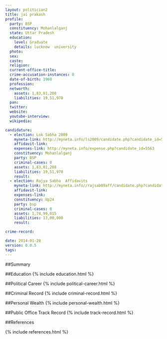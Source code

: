```yaml
---
layout: politician2
title: jai prakash
profile: 
  party: BSP
  constituency: Mohanlalganj
  state: Uttar Pradesh
  education: 
    level: Graduate
    details: lucknow  university
  photo: 
  sex: 
  caste: 
  religion: 
  current-office-title: 
  crime-accusation-instances: 0
  date-of-birth: 1960
  profession: 
  networth: 
    assets: 1,83,81,208
    liabilities: 19,51,970
  pan: 
  twitter: 
  website: 
  youtube-interview: 
  wikipedia: 

candidature: 
  - election: Lok Sabha 2009
    myneta-link: http://myneta.info/ls2009/candidate.php?candidate_id=5563
    affidavit-link: 
    expenses-link: http://myneta.info/expense.php?candidate_id=5563
    constituency: Mohanlalganj 
    party: BSP
    criminal-cases: 0
    assets: 1,83,81,208
    liabilities: 19,51,970
    result:  
  - election: Rajya Sabha  Affidavits
    myneta-link: http://myneta.info//rajsab09aff/candidate.php?candidate_id=210
    affidavit-link: 
    expenses-link: 
    constituency: Up24 
    party: bsp
    criminal-cases: 0
    assets: 1,74,99,015
    liabilities: 13,00,000
    result:  

crime-record: 

date: 2014-01-28
version: 0.0.5
tags: 
---
```

##Summary


##Education
{% include education.html %}


##Political Career
{% include political-career.html %}


##Criminal Record
{% include criminal-record.html %}


##Personal Wealth
{% include personal-wealth.html %}


##Public Office Track Record
{% include track-record.html %}


##References


{% include references.html %}
